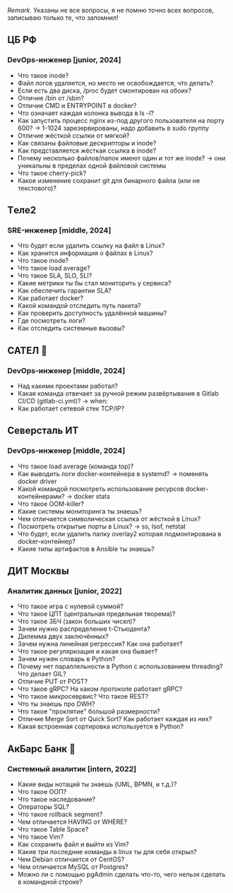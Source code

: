 *Remark.* Указаны не все вопросы, я не помню точно всех вопросов, записываю только те, что запомнил!

## ЦБ РФ

### DevOps-инженер [junior, 2024]
- Что такое inode?
- Файл логов удаляется, но место не освобождается, что делать?
- Если есть два диска, /proc будет смонтирован на обоих?
- Отличие /bin от /sbin?
- Отличие CMD и ENTRYPOINT в docker?
- Что означает каждая колонка вывода в ls -l?
- Как запустить процесс nginx из-под другого пользователя на порту 600? -> 1-1024 зарезервированы, надо добавить в sudo группу
- Отличие жёсткой ссылки от мягкой?
- Как связаны файловые дескрипторы и inode?
- Как представляется жёсткая ссылка в inode?
- Почему несколько файлов/папок имеют один и тот же inode? -> они уникальны в пределах одной файловой системы
- Что такое cherry-pick?
- Какое изменение сохранит git для бинарного файла (или не текстового)?

## Tеле2

### SRE-инженер [middle, 2024]
- Что будет если удалить ссылку на файл в Linux?
- Как хранится информация о файлах в Linux?
- Что такое inode?
- Что такое load average?
- Что такое SLA, SLO, SLI?
- Какие метрики ты бы стал мониторить у сервиса?
- Как обеспечить гарантии SLA?
- Как работает docker?
- Какой командой отследить путь пакета?
- Как проверить доступность удалённой машины?
- Где посмотреть логи?
- Как отследить системные вызовы?

## САТЕЛ :triangular_flag_on_post:

### DevOps-инженер [middle, 2024]
- Над какими проектами работал?
- Какая команда отвечает за ручной режим развёртывания в Gitlab CI/CD (gitlab-ci.yml)? -> when:
- Как работает сетевой стек TCP/IP?

## Северсталь ИТ 

### DevOps-инженер [middle, 2024]
- Что такое load average (команда top)?
- Как выводить логи docker-контейнера в systemd? -> поменять docker driver
- Какой командой посмотреть использование ресурсов docker-контейнерами? -> docker stats
- Что такое OOM-killer?
- Какие системы мониторинга ты знаешь?
- Чем отличается символическая ссылка от жёсткой в Linux?
- Посмотреть открытые порты в Linux? -> ss, lsof, netstat
- Что будет, если удалить папку overlay2 которая подмонтирована в docker-контейнер?
- Какие типы артифактов в Ansible ты знаешь?

## ДИТ Москвы

### Аналитик данных [junior, 2022]
- Что такое игра с нулевой суммой?
- Что такое ЦПТ (центральная предельная теорема)?
- Что такое ЗБЧ (закон больших чисел)?
- Зачем нужно распределение t-Стьюдента?
- Дилемма двух заключённых?
- Зачем нужна линейная регрессия? Как она работает?
- Что такое регуляризация и какая она бывает?
- Зачем нужен словарь в Python?
- Почему нет параллельности в Python с использованием threading? Что делает GIL?
- Отличие PUT от POST?
- Что такое gRPC? На каком протоколе работает gRPC?
- Что такое микросеврвис? Что такое REST?
- Что ты знаешь про DWH?
- Что такое "проклятие" большой размерности?
- Отличие Merge Sort от Quick Sort? Как работает каждая из них?
- Какая встроенная сортировка используется в Python?

## AкБарс Банк :triangular_flag_on_post:

### Системный аналитик [intern, 2022]
- Какие виды нотаций ты знаешь (UML, BPMN, и т.д.)?
- Что такое ООП?
- Что такое наследование?
- Операторы SQL?
- Что такое rollback segment?
- Чем отличается HAVING от WHERE?
- Что такое Table Space?
- Что такое Vim?
- Как сохранить файл и выйти из Vim?
- Какие три последние команды в linux ты для себя открыл?
- Чем Debian отличается от CentOS?
- Чем отличается MySQL от Postgres?
- Можно ли с помощью pgAdmin сделать что-то, чего нельзя сделать в командной строке?
